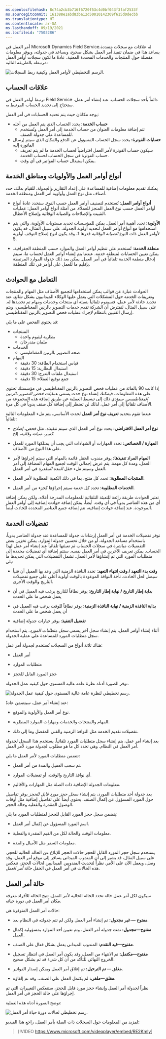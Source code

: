 ```yaml
---
ms.openlocfilehash: 8c74a2cb3b716f6720f53c4d0bf043f3faf2533f
ms.sourcegitcommit: 161388e1abd83ba12d50010142309f615d0decbb
ms.translationtype: HT
ms.contentlocale: ar-SA
ms.lasthandoff: 09/19/2021
ms.locfileid: "7503286"
---
```

أمر العمل في Microsoft Dynamics Field Serviceله علاقات مع سجلات متعددة. يساعد هذا في ضمان تنفيذ أمر العمل بشكل صحيح، ويساعد في جدولته، ويوفر معلومات مفصلة حول المنتجات والخدمات المحددة المعنية. عادةً ما تكون سجلات أوامر العمل مرتبطة بالطريقة التالية:

![الرسم التخطيطي لأوامر العمل وكيفية ربط السجلات.](../media/WO-Unit3-1.png)

## <a name="account-relationships"></a>علاقات الحساب

ترتبط أوامر العمل في Field Service دائماً بأحد سجلات الحساب. عند إنشاء أمر عمل، ستحتاج إلى تحديد الحساب المرتبط به.

يوجد مكانان حيث يتم تحديد الحسابات في أمر العمل:

-   **حساب الخدمة**: يحدد الحساب الذي يتم العمل من أجله
    -   تتم إضافة معلومات العنوان من حساب الخدمة إلى أمر العمل وتُستخدم للمساعدة على جدولة الصنف. 
-   **حسابات الفوترة:** يحدد سجل الحساب المسؤول عن الدفع والمكان الذي سيتم إرسال الفاتورة إليه
    -   سيكون حساب الفوترة لأمر العمل افتراضياً لحساب الخدمة ما لم يتم تعريف حساب الفوترة في سجل الحساب لحساب الخدمة.
    -   يمكن استبدال حساب الفواتير في أي وقت.

## <a name="work-order-types-priorities-and-service-territories"></a>أنواع أوامر العمل والأولويات ومناطق الخدمة

يمكنك تقديم معلومات إضافية للمساعدة على إعداد التقارير والجدولة. للقيام بذلك، حدد أصناف مثل نوع العمل وأولوية أمر العمل ومنطقة الخدمة.

-   **أنواع أوامر العمل**: تُستخدم لتصنيف أوامر العمل حسب النوع. ستحدد عادةً أنواع أوامر العمل حسب نوع العمل المنجز للعملاء. من أمثلة أنواع أوامر العمل: عمليات التثبيت والإصلاحات والصيانة الوقائية وإصلاح الأعطال.

-   **الأولوية**: تحدد أهمية أمر العمل. يمكن للمؤسسات تحديد مستويات الأولوية، والتي يتم استخدامها مع أنواع أوامر العمل لتحديد أولوية الجدولة. على سبيل المثال، قد يكون لأوامر العمل ذات النوع *الصيانة الوقائية* قدرها 1، وقد يكون لنوع إصلاح التوقف أولوية 5.

-   **منطقة الخدمة**: تُستخدم على تنظيم أوامر العمل والموارد حسب المنطقة الجغرافية. يمكن تعيين الحسابات لمنطقة خدمة. عندما يتم إنشاء أوامر العمل لحساب ما، سيتم إدخال منطقة الخدمة تلقائياً في أمر العمل. يمكن بعد ذلك جدولة الموارد المرتبطة بإقليم ما للعمل على أوامر في تلك المنطقة.

## <a name="working-with-incidents"></a>التعامل مع الحوادث

الحوادث عبارة عن قوالب يمكن استخدامها لتجميع الأصناف مثل المهام والمنتجات وتعريفات الخدمة حول المشكلات التي يعمل عليها الوكلاء الميدانيون بشكل شائع. عند تحديد حادثة لأمر عمل، فسيقوم تلقائياً بتعبئة أي منتجات وخدمات ومهام تم تحديدها له. على سبيل المثال، لنفترض أن الشركة تقدم خدمات التصوير بالرنين المغناطيسي، ويتم إرسال الفنيين بانتظام لإجراء عمليات فحص التصوير بالرنين المغناطيسي.

قد يحتوي الفحص على ما يلي:

-   المنتجات
    -   بطارية ليثيوم واحدة
    -   ملفان متدرجان
-   الخدمات
    -   صحة التصوير بالرنين المغناطيسي
-   المهام
    -   قياس استخدام الطاقة: 30 دقيقة
    -   استبدال البطارية: 15 دقيقة
    -   استبدال ملفات التدرج: 30 دقيقة
    -   جمع توقيع العملاء: 15 دقيقة

إذا كانت 90 بالمائة من عمليات فحص التصوير بالرنين المغناطيسي في مؤسستك تحتوي على هذه المعلومات، فيمكنك إنشاء نوع حدث يسمى *عمليات فحص التصوير بالرنين المغناطيسي*. سيؤدي ذلك إلى تبسيط العملية عن طريق إضافة هذه المجموعة من الأصناف تلقائياً إلى أمر عمل، لذلك لن تضطر إلى إضافة كل صنف يدوياً في كل مرة.

عندما تقوم بتحديد **تعريف نوع أمر العمل** لحدث الأساسي، يتم ملء المعلومات التالية تلقائياً:

-   **نوع أمر العمل الافتراضي:** يحدد نوع أمر العمل الذي سيتم تنفيذه، مثل *فحص*، *إصلاح كسر*، *صيانة وقائية*، إلخ.

-   **المهارة / الخصائص:** تحدد المهارات أو الشهادات التي يجب أن يمتلكها المورد للعمل على هذا النوع من الأصناف.
  
-   **المهام المراد تنفيذها:** يوفر مندوب الحقل قائمة بالمهام التي سيتم إجراؤها لأمر العمل، ومدة كل مهمة. يتم عرض إجمالي الوقت لجميع المهام المضافة إلى أمر العمل وسيتم ملء حقل *المدة المقدرة* في أمر العمل.

-   **المنتجات المطلوبة:** تحدد كل منتج، بما في ذلك الكمية المطلوبة لأمر العمل.

-  **الخدمات المطلوبة**: تحدد كل خدمة سيتم إجراؤها كجزء من أمر العمل.
   
تعتبر الحوادث طريقة رائعة للتعبئة التلقائية للمعلومات المدرجة أعلاه، ولكن يمكن إضافة أي من هذه العناصر يدوياً في أي وقت. أيضاً، يمكن إضافة حوادث إضافية إلى أوامر العمل الموجودة. عند إضافة حوادث إضافية، تتم إضافة جميع العناصر المحددة للحادث أيضاً.

## <a name="service-preferences"></a>تفضيلات الخدمة

توفر تفضيلات الخدمة في أمر العمل إرشادات جدولة للمساعدة عند جدولة العناصر يدوياً، باستخدام مساعد الجدولة، أو من خلال تحسين جدولة الموارد. يمكن تخزين بعض التفضيلات مباشرة في سجلات الحساب ثم تعبئتها تلقائياً عند إنشاء أمر عمل لهذا الحساب.  يمكن تعريف الآخرين في أمر العمل نفسه. ستتم إضافة أي تفضيلات محددة إلى متطلبات المورد التي تم إنشاؤها لأمر العمل. تشمل التفضيلات التي يمكن تحديدها ما يلي:

-   **وقت بدء التعهد / وقت انتهاء التعهد**: تحدد النافذة الزمنية التي وعد بها العميل أن فنياً سيصل لحل الحادث. تأخذ النوافذ الموعودة بالوقت أولوية أعلى على جميع تفضيلات التاريخ والوقت الأخرى.

-   **بداية إطار التاريخ / نهاية إطار التاريخ**: يوفر نطاقاً للتاريخ يرغب فيه العميل في أن يعمل شخص ما على الحدث

-   **بداية النافذة الزمنية / نهاية النافذة الزمنية**: يوفر نطاقاً للوقت يرغب فيه العميل في أن يعمل شخص ما على الحدث

-   **تفضيل التنفيذ**: يوفر خيارات جدولة إضافية

أثناء إنشاء أوامر العمل، يتم إنشاء سجل آخر يسمى *سجل متطلبات المورد*. يتم استخدام سجل متطلبات المورد للمساعدة على عملية الجدولة.

هناك ثلاثة أنواع من السجلات تُستخدم لجدولة أمر عمل:

-   أمر العمل

-   متطلبات الموارد

-   حجز المورد القابل للحجز

توفر الصورة أدناه نظرة عامة عالية المستوى حول كيفية عمل الجدولة.

![رسم تخطيطي لنظرة عامة عالية المستوى حول كيفية عمل الجدولة.](../media/WO-Unit3-2.png)

عند إنشاء أمر عمل، سيتضمن عادةً:

-   نوع أمر العمل والأولوية والموقع.

-   المهام والمنتجات والخدمات ومهارات الموارد المطلوبة.

-   تفضيلات تقديم الخدمة مثل النوافذ الزمنية والفني المفضل وما إلى ذلك.

بعد إنشاء أمر عمل، يتم إنشاء سجل متطلبات المورد تلقائياً. يستخدم هذا السجل لجدولة أمر العمل في النظام. وهي تحدد كل ما هو مطلوب لجدولة مورد لأمر العمل.

تتضمن متطلبات المورد لأمر العمل ما يلي:

-   تم سحب العميل والمدة من أمر العمل.

-   أي نوافذ التاريخ والوقت، أو تفضيلات الموارد.

-   معلومات الجدولة الإضافية ذات الصلة مثل المهارات والأقاليم.

بعد جدولة أحد متطلبات المورد، يتم إنشاء *سجل حجز مورد قابل للحجز* يوفر تفاصيل حول المورد المسؤول عن إكمال الصنف. يحتوي أيضاً على تفاصيل إضافية مثل أوقات الوصول المقدرة والفعلية وحالة الحجز.

يتضمن سجل حجز المورد القابل للحجز لمتطلبات المورد ما يلي:

-   اسم المورد المسؤول عن إكمال أمر العمل.

-   معلومات الوقت والحالة لكل من القيم المقدرة والفعلية.

-   معلومات السفر مثل الأميال والمدة.

يستخدم سجل حجز المورد القابل للحجز حالات الحجز للإبلاغ عن الحالة الحالية للحجز. على سبيل المثال، قد يشير إلى أن المندوب الميداني يسافر إلى موقع أمر العمل، وقد وصل، ويعمل الآن على الأمر. نظراً لتحديث المندوبين الميدانيين لحالات الحجز، تنعكس هذه الحالات في أمر العمل في الحقل *حالة أمر العمل*.

## <a name="work-order-status"></a>حالة أمر العمل

سيكون لكل أمر عمل حالة تحدد الحالة الحالية لأمر العمل. تتيح الحالة للأفراد معرفة مكان أمر العمل في دورة حياته.

حالات أمر العمل المتوفرة هي:

-   **مفتوح — غير مجدول:** تم إنشاء أمر العمل ولكن لم تتم جدولته في النظام بعد.

-   **مفتوح—مجدول:** تمت جدولة أمر العمل، وتم تعيين أحد الموارد بمسؤولية إكمال العمل.

-   **مفتوح—قيد التقدم:** المندوب الميداني يعمل بشكل فعال علي الصنف.

-   **مفتوح—مكتمل:** تم الانتهاء من العمل، وقد يكون أمر العمل في انتظار تسجيل الخروج النهائي للتأكد من أن كل شيء قد تم بشكل صحيح.

-   **مغلق — تم الترحيل:** تم إغلاق أمر العمل ويمكن إصدار الفواتير.

-   **مغلق—ملغى:** لم يكتمل العمل علي الصنف، وقد تم إلغاؤه.

نظراً لجدولة أمر العمل وإنشاء حجز مورد قابل للحجز، ستنعكس التغييرات التي تم إجراؤها على حالة الحجز في أمر العمل.

توضح الصورة أدناه هذه العملية:

![رسم تخطيطي لحالات دورة حياة أمر العمل.](../media/WO-Unit3-3.png)

لمزيد من المعلومات حول السجلات ذات الصلة بأمر العمل، راجع هذا الفيديو:
    
> [!VIDEO https://www.microsoft.com/videoplayer/embed/RE2Kmly]

